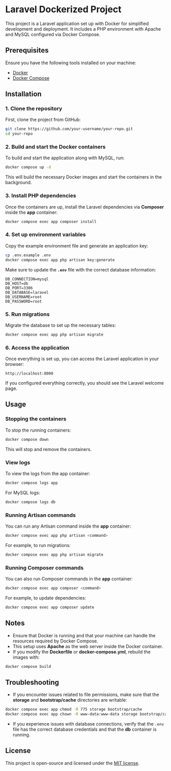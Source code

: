 # Laravel Dockerized Project

This project is a Laravel application set up with Docker for simplified development and deployment. It includes a PHP environment with Apache and MySQL configured via Docker Compose.

## Prerequisites

Ensure you have the following tools installed on your machine:

- [Docker](https://www.docker.com/)
- [Docker Compose](https://docs.docker.com/compose/)

## Installation

### 1. Clone the repository

First, clone the project from GitHub:

```bash
git clone https://github.com/your-username/your-repo.git
cd your-repo
``` 
### 2. Build and start the Docker containers

To build and start the application along with MySQL, run:

```bash
docker compose up -d
``` 
This will build the necessary Docker images and start the containers in the background.

### 3. Install PHP dependencies

Once the containers are up, install the Laravel dependencies via **Composer** inside the **app** container:

```bash
docker compose exec app composer install
``` 
### 4. Set up environment variables

Copy the example environment file and generate an application key:

```bash
cp .env.example .env
docker compose exec app php artisan key:generate
``` 
Make sure to update the **`.env`** file with the correct database information:

```env
DB_CONNECTION=mysql
DB_HOST=db
DB_PORT=3306
DB_DATABASE=laravel
DB_USERNAME=root
DB_PASSWORD=root
``` 
### 5. Run migrations

Migrate the database to set up the necessary tables:

```bash
docker compose exec app php artisan migrate
``` 
### 6. Access the application

Once everything is set up, you can access the Laravel application in your browser:

```link
http://localhost:8000
```


If you configured everything correctly, you should see the Laravel welcome page.

## Usage

### Stopping the containers

To stop the running containers:

```bash
docker compose down
``` 
This will stop and remove the containers.

### View logs

To view the logs from the app container:

```bash
docker compose logs app
``` 
For MySQL logs:

```bash
docker compose logs db
``` 
### Running Artisan commands

You can run any Artisan command inside the **app** container:

```bash
docker compose exec app php artisan <command>
``` 
For example, to run migrations:

```bash
docker compose exec app php artisan migrate
``` 
### Running Composer commands

You can also run Composer commands in the **app** container:

```bash
docker compose exec app composer <command>
``` 
For example, to update dependencies:

```bash
docker compose exec app composer update
``` 
## Notes

- Ensure that Docker is running and that your machine can handle the resources required by Docker Compose.
- This setup uses **Apache** as the web server inside the Docker container.
- If you modify the **Dockerfile** or **docker-compose.yml**, rebuild the images with:

```bash
docker compose build
``` 
## Troubleshooting

- If you encounter issues related to file permissions, make sure that the **storage** and **bootstrap/cache** directories are writable:

```bash
docker compose exec app chmod -R 775 storage bootstrap/cache
docker compose exec app chown -R www-data:www-data storage bootstrap/cache
``` 
- If you experience issues with database connections, verify that the `.env` file has the correct database credentials and that the **db** container is running.

## License

This project is open-source and licensed under the [MIT license](https://opensource.org/licenses/MIT).
